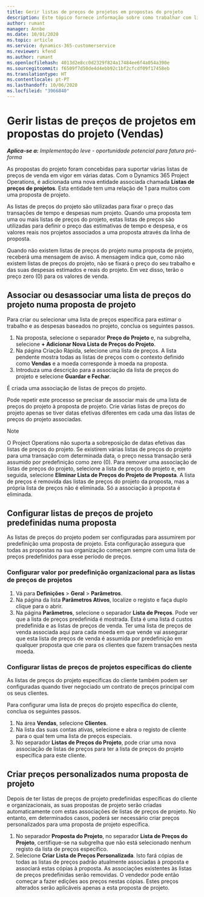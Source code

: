 ```yaml
---
title: Gerir listas de preços de projetos em propostas do projeto
description: Este tópico fornece informação sobre como trabalhar com listas de preços do projeto em propostas. (Sales)
author: rumant
manager: Annbe
ms.date: 10/01/2020
ms.topic: article
ms.service: dynamics-365-customerservice
ms.reviewer: kfend
ms.author: rumant
ms.openlocfilehash: 4013d2e8cc0d2329f824a17484ee6f4a054a390e
ms.sourcegitcommit: f6509f7d50de4d4ebb92c1bf2cfcdf09f17458eb
ms.translationtype: HT
ms.contentlocale: pt-PT
ms.lasthandoff: 10/06/2020
ms.locfileid: "3966840"
---
```

# <a name="manage-project-price-lists-on-project-quotes-sales"></a>Gerir listas de preços de projetos em propostas do projeto (Vendas)

_**Aplica-se a:** Implementação leve - oportunidade potencial para fatura pró-forma_

As propostas do projeto foram concebidas para suportar várias listas de preços de venda em vigor em várias datas. Com o Dynamics 365 Project Operations, é adicionada uma nova entidade associada chamada **Listas de preços de projetos**. Esta entidade tem uma relação de 1 para muitos com uma proposta de projeto.

As listas de preços do projeto são utilizadas para fixar o preço das transações de tempo e despesas num projeto. Quando uma proposta tem uma ou mais listas de preços do projeto, estas listas de preços são utilizadas para definir o preço das estimativas de tempo e despesa, e os valores reais nos projetos associados a uma proposta através da linha de proposta.

Quando não existem listas de preços do projeto numa proposta de projeto, receberá uma mensagem de aviso. A mensagem indica que, como não existem listas de preços do projeto, não se fixará o preço do seu trabalho e das suas despesas estimados e reais do projeto. Em vez disso, terão o preço zero (0) para os valores de venda.

## <a name="associate-or-disassociate-a-project-price-list-on-a-project-quote"></a>Associar ou desassociar uma lista de preços do projeto numa proposta de projeto

Para criar ou selecionar uma lista de preços específica para estimar o trabalho e as despesas baseados no projeto, conclua os seguintes passos.

1. Na proposta, selecione o separador **Preço do Projeto** e, na subgrelha, selecione **+ Adicionar Nova Lista de Preços do Projeto**.
2. Na página Criação Rápida, selecione uma lista de preços. A lista pendente mostra todas as listas de preços com o contexto definido como **Vendas** e a moeda corresponde à moeda na proposta.
4. Introduza uma descrição para a associação da lista de preços do projeto e selecione **Guardar e Fechar**.

É criada uma associação de listas de preços do projeto.

Pode repetir este processo se precisar de associar mais de uma lista de preços do projeto à proposta de projeto. Crie várias listas de preços do projeto apenas se tiver datas efetivas diferentes em cada uma das listas de preços do projeto associadas.

> [!NOTE]
> O Project Operations não suporta a sobreposição de datas efetivas das listas de preços do projeto. Se existirem várias listas de preços do projeto para uma transação com determinada data, o preço nessa transação será assumido por predefinição como zero (0).
Para remover uma associação de listas de preços do projeto, selecione a lista de preços do projeto e, em seguida, selecione **Eliminar Lista de Preços do Projeto de Proposta**. A lista de preços é removida das listas de preços do projeto da proposta, mas a própria lista de preços não é eliminada. Só a associação à proposta é eliminada.

## <a name="set-up-default-project-price-lists-on-a-quote"></a>Configurar listas de preços de projeto predefinidas numa proposta

As listas de preços do projeto podem ser configuradas para assumirem por predefinição uma proposta de projeto. Esta configuração assegura que todas as propostas na sua organização começam sempre com uma lista de preços predefinidos para esse período de preços.

### <a name="set-up-organizational-default-for-project-price-lists"></a>Configurar valor por predefinição organizacional para as listas de preços de projetos

1. Vá para **Definições** > **Geral** > **Parâmetros**.
2. Na página da lista **Parâmetros Ativos**, localize o registo e faça duplo clique para o abrir. 
3. Na página **Parâmetros**, selecione o separador **Lista de Preços**. Pode ver que a lista de preços predefinida é mostrada. Esta é uma lista d custos predefinida e as listas de preços de venda. Ter uma lista de preços de venda associada aqui para cada moeda em que vende vai assegurar que esta lista de preços de venda é assumida por predefinição em qualquer proposta que crie para os clientes que fazem transações nesta moeda.

### <a name="set-up-customer-specific-project-price-lists"></a>Configurar listas de preços de projetos específicas do cliente

As listas de preços do projeto específicas do cliente também podem ser configuradas quando tiver negociado um contrato de preços principal com os seus clientes.

Para configurar uma lista de preços do projeto específica do cliente, conclua os seguintes passos.

1. Na área **Vendas**, selecione **Clientes**.
2. Na lista das suas contas ativas, selecione e abra o registo de cliente para o qual tem uma lista de preços especiais.
3. No separador **Listas de Preços do Projeto**, pode criar uma nova associação de listas de preços para ter a lista de preços do projeto específica para este cliente.

## <a name="create-custom-pricing-on-a-project-quote"></a>Criar preços personalizados numa proposta de projeto

Depois de ter listas de preços de projeto predefinidas específicas do cliente e organizacionais, as suas propostas de projeto serão criadas automaticamente com estas associações de listas de preços de projeto. No entanto, em determinados casos, poderá ser necessário criar preços personalizados para uma proposta de projeto específica. 

1. No separador **Proposta do Projeto**, no separador **Lista de Preços do Projeto**, certifique-se na subgrelha que não está selecionado nenhum registo da lista de preços específico.
2. Selecione **Criar Lista de Preços Personalizada**. Isto fará cópias de todas as listas de preços padrão atualmente associadas à proposta e associará estas cópias à proposta. As associações existentes às listas de preços predefinidas serão removidas. O vendedor pode então começar a fazer edições aos preços nestas cópias. Estes preços alterados serão aplicáveis apenas a esta proposta de projeto.
